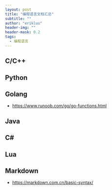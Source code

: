 ```yaml
---
layout: post
title: "编程语言文档汇总"
subtitle: ""
author: "erikluo"
header-img: ""
header-mask: 0.2
tags:
  - 编程语言
---
```



## C/C++
## Python
## Golang
- <https://www.runoob.com/go/go-functions.html>  

## Java
## C#
## Lua
## Markdown
- <https://markdown.com.cn/basic-syntax/>
